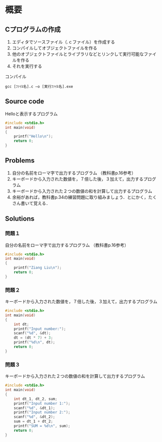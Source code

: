 # 概要

## Cプログラムの作成

1. エディタでソースファイル（.ｃファイル）を作成する
2. コンパイルしてオブジェクトファイルを作る
3. 他のオブジェクトファイルとライブラリなどとリンクして実行可能なファイルを作る
4. それを実行する

コンパイル

`gcc [ﾌｧｲﾙ名].c –o [実行ﾌｧｲﾙ名].exe`

## Source code

Helloと表示するプログラム

```c
#include <stdio.h>
int main(void)
{
    printf("Hello\n");
    return 0;
}
```

## Problems

1. 自分の名前をローマ字で出力するプログラム （教科書p.16参考）
2. キーボードから入力された数値を，７倍した後，３加えて，出力するプログラム
3. キーボードから入力された２つの数値の和を計算して出力するプログラム
4. 余裕があれば，教科書p.34の練習問題に取り組みましょう．とにかく，たくさん書いて覚える．

## Solutions

### 問題１

自分の名前をローマ字で出力するプログラム （教科書p.16参考）

```c
#include <stdio.h>
int main(void)
{
    printf("Ziang Liu\n");
    return 0;
}
```

### 問題２

キーボードから入力された数値を，７倍した後，３加えて，出力するプログラム

```c
#include <stdio.h>
int main(void)
{
    int dt;
    printf("Input number:");
    scanf("%d", &dt);
    dt = (dt * 7) + 3;
    printf("%d\n", dt);
    return 0;
}
```

### 問題３

キーボードから入力された２つの数値の和を計算して出力するプログラム

```c
#include <stdio.h>
int main(void)
{
    int dt_1, dt_2, sum;
    printf("Input number 1:");
    scanf("%d", &dt_1);
    printf("Input number 2:");
    scanf("%d", &dt_2);
    sum = dt_1 + dt_2;
    printf("SUM = %d\n", sum);
    return 0;
}
```
